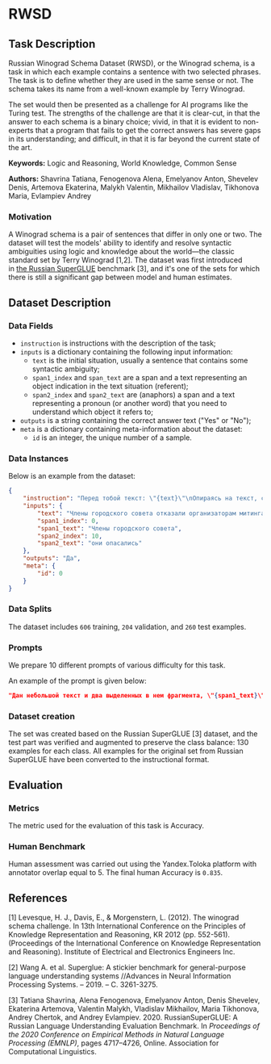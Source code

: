 # **RWSD**

## Task Description

Russian Winograd Schema Dataset (RWSD), or the Winograd schema, is a task in which each example contains a sentence with two selected phrases. The task is to define whether they are used in the same sense or not. The schema takes its name from a well-known example by Terry Winograd.

The set would then be presented as a challenge for AI programs like the Turing test. The strengths of the challenge are that it is clear-cut, in that the answer to each schema is a binary choice; vivid, in that it is evident to non-experts that a program that fails to get the correct answers has severe gaps in its understanding; and difficult, in that it is far beyond the current state of the art.

**Keywords:** Logic and Reasoning, World Knowledge, Common Sense

**Authors:** Shavrina Tatiana, Fenogenova Alena, Emelyanov Anton, Shevelev Denis, Artemova Ekaterina, Malykh Valentin, Mikhailov Vladislav, Tikhonova Maria,  Evlampiev Andrey

### Motivation

A Winograd schema is a pair of sentences that differ in only one or two. The dataset will test the models' ability to identify and resolve syntactic ambiguities using logic and knowledge about the world—the classic standard set by Terry Winograd [1,2]. The dataset was first introduced in [the Russian SuperGLUE](https://russiansuperglue.com/tasks/task_info/RWSD) benchmark [3], and it's one of the sets for which there is still a significant gap between model and human estimates.

## Dataset Description

### Data Fields

- `instruction` is instructions with the description of the task;
- `inputs` is a dictionary containing the following input information:
    - `text` is the initial situation, usually a sentence that contains some syntactic ambiguity;
    - `span1_index` and `span_text` are a span and a text representing an object indication in the text situation (referent);
    - `span2_index` and `span2_text` are (anaphors) a span and a text representing a pronoun (or another word) that you need to understand which object it refers to;
- `outputs` is a string containing the correct answer text ("Yes" or "No");
- `meta` is a dictionary containing meta-information about the dataset:
    - `id` is an integer, the unique number of a sample.

### Data Instances

Below is an example from the dataset:

```json
{
    "instruction": "Перед тобой текст: \"{text}\"\nОпираясь на текст, скажи, относится ли местоимение во фрагменте текста \"{span2_text}\" к объекту фрагмента \"{span1_text}\"? В качестве ответа выдай одно слово: Да, если относится, или Нет, если не относится. Напиши только правильный ответ без дополнительных объяснений.",
    "inputs": {
        "text": "Члены городского совета отказали организаторам митинга в разрешении, потому что они опасались насилия.",
        "span1_index": 0,
        "span1_text": "Члены городского совета",
        "span2_index": 10,
        "span2_text": "они опасались"
    },
    "outputs": "Да",
    "meta": {
        "id": 0
    }
}
```

### Data Splits

The dataset includes `606` training, `204` validation, and `260` test examples.

### Prompts

We prepare 10 different prompts of various difficulty for this task.

An example of the prompt is given below:

```json
"Дан небольшой текст и два выделенных в нем фрагмента, \"{span1_text}\" и \"{span2_text}\". Текст: \"{text}\" Ответь, относится ли \"{span2_text}\" к \"{span1_text}\" в этом тексте? Напиши Да, если относится, если не относится — напиши Нет."
```

### Dataset creation

The set was created based on the Russian SuperGLUE [3] dataset, and the test part was verified and augmented to preserve the class balance: 130 examples for each class. All examples for the original set from Russian SuperGLUE have been converted to the instructional format.

## Evaluation

### Metrics

The metric used for the evaluation of this task is Accuracy.

### Human Benchmark

Human assessment was carried out using the Yandex.Toloka platform with annotator overlap equal to 5. The final human Accuracy is `0.835`.

## References

[1] Levesque, H. J., Davis, E., & Morgenstern, L. (2012). The winograd schema challenge. In 13th International Conference on the Principles of Knowledge Representation and Reasoning, KR 2012 (pp. 552-561). (Proceedings of the International Conference on Knowledge Representation and Reasoning). Institute of Electrical and Electronics Engineers Inc.

[2] Wang A. et al. Superglue: A stickier benchmark for general-purpose language understanding systems //Advances in Neural Information Processing Systems. – 2019. – С. 3261-3275.

[3] Tatiana Shavrina, Alena Fenogenova, Emelyanov Anton, Denis Shevelev, Ekaterina Artemova, Valentin Malykh, Vladislav Mikhailov, Maria Tikhonova, Andrey Chertok, and Andrey Evlampiev. 2020. RussianSuperGLUE: A Russian Language Understanding Evaluation Benchmark. In *Proceedings of the 2020 Conference on Empirical Methods in Natural Language Processing (EMNLP)*, pages 4717–4726, Online. Association for Computational Linguistics.
